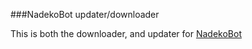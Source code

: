 ###NadekoBot updater/downloader

This is both the downloader, and updater for [NadekoBot](http://github.com/kwoth/nadekobot)
